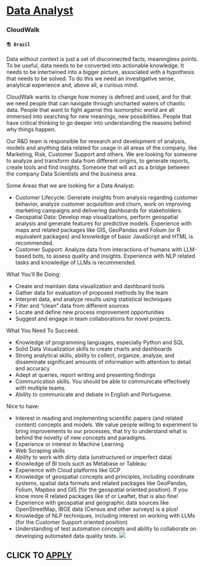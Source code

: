 # [Data Analyst](https://www.remotewlb.com/apply/data-analyst-83372)  
### CloudWalk  
#### `🌎 Brazil`  

Data without context is just a set of disconnected facts, meaningless points. To be useful, data needs to be converted into actionable knowledge. It needs to be intertwined into a bigger picture, associated with a hypothesis that needs to be solved. To do this we need an investigative sense, analytical experience and, above all, a curious mind.

  

CloudWalk wants to change how money is defined and used, and for that we need people that can navigate through uncharted waters of chaotic data. People that want to fight against this isomorphic world are all immersed into searching for new meanings, new possibilities. People that have critical thinking to go deeper into understanding the reasons behind why things happen.

  

Our R&D team is responsible for research and development of analysis, models and anything data related for usage in all areas of the company, like Marketing, Risk, Customer Support and others. We are looking for someone to analyze and transform data from different origins, to generate reports, create tools and find insights. Someone that will act as a bridge between the company Data Scientists and the business area.

  
  

Some Areas that we are looking for a Data Analyst:

* Customer Lifecycle: Generate insights from analysis regarding customer behavior, analyze customer acquisition and churn, work on improving marketing campaigns and delivering dashboards for stakeholders.
* Geospatial Data: Develop map visualizations, perform geospatial analysis and generate features for predictive models. Experience with maps and related packages like GIS, GeoPandas and Folium (or R equivalent packages) and knowledge of basic JavaScript and HTML is recommended.
* Customer Support: Analyze data from interactions of humans with LLM-based bots, to assess quality and insights. Experience with NLP related tasks and knowledge of LLMs is recommended.
  
  

What You’ll Be Doing:

* Create and maintain data visualization and dashboard tools
* Gather data for evaluation of proposed methods by the team
* Interpret data, and analyze results using statistical techniques
* Filter and “clean” data from different sources
* Locate and define new process improvement opportunities
* Suggest and engage in team collaborations for novel projects.
  
  

What You Need To Succeed:

* Knowledge of programming languages, especially Python and SQL
* Solid Data Visualization skills to create charts and dashboards
* Strong analytical skills, ability to collect, organize, analyze, and disseminate significant amounts of information with attention to detail and accuracy
* Adept at queries, report writing and presenting findings
* Communication skills. You should be able to communicate effectively with multiple teams.
* Ability to communicate and debate in English and Portuguese.
  
  

Nice to have:

* Interest in reading and implementing scientific papers (and related content) concepts and models. We value people willing to experiment to bring improvements to our processes, that try to understand what is behind the novelty of new concepts and paradigms.
* Experience or interest in Machine Learning
* Web Scraping skills
* Ability to work with dirty data (unstructured or imperfect data)
* Knowledge of BI tools such as Metabase or Tableau
* Experience with Cloud platforms like GCP
* Knowledge of geospatial concepts and principles, including coordinate systems, spatial data formats and related packages like GeoPandas, Folium, Mapbox and GIS (for the geospatial oriented position). If you know more R related packages like sf or Leaftet, that is also fine!
* Experience with geospatial and geographic data sources like OpenStreetMap, IBGE data (Census and other surveys) is a plus!
* Knowledge of NLP techniques, including interest on working with LLMs (for the Customer Support oriented position)
* Understanding of test automation concepts and ability to collaborate on developing automated data quality tests.
![](https://remotive.com/job/track/1903323/blank.gif?source=public_api)  
## CLICK TO [APPLY](https://www.remotewlb.com/apply/data-analyst-83372)

